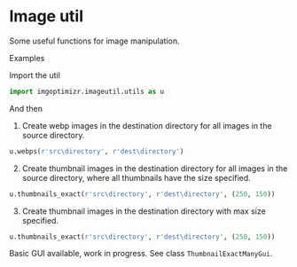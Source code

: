 # Image util

Some useful functions for image manipulation.

Examples

Import the util

```python
import imgoptimizr.imageutil.utils as u
```
And then

1. Create webp images in the destination directory for all images in the source directory.
```python
u.webps(r'src\directory', r'dest\directory')
```

2. Create thumbnail images in the destination directory for all images in the source directory, where all thumbnails have the size specified.
```python
u.thumbnails_exact(r'src\directory', r'dest\directory', (250, 150))
```

3. Create thumbnail images in the destination directory with max size specified.
```python
u.thumbnails_exact(r'src\directory', r'dest\directory', (250, 150))
```

Basic GUI available, work in progress. See class `ThumbnailExactManyGui`.